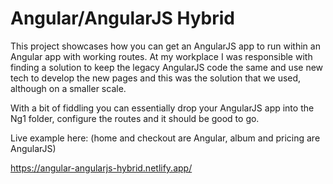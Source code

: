 # Angular/AngularJS Hybrid

This project showcases how you can get an AngularJS app to run within an Angular app with working routes. At my workplace I was responsible with finding a solution to keep the legacy AngularJS code the same and use new tech to develop the new pages and this was the solution that we used, although on a smaller scale.

With a bit of fiddling you can essentially drop your AngularJS app into the Ng1 folder, configure the routes and it should be good to go.

Live example here: (home and checkout are Angular, album and pricing are AngularJS)

https://angular-angularjs-hybrid.netlify.app/
